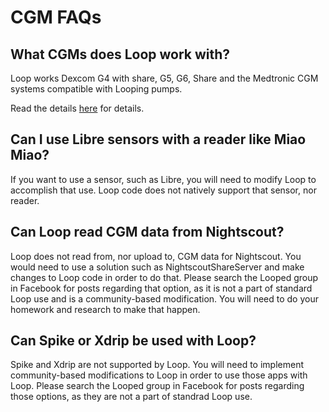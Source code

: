# CGM FAQs

## What CGMs does Loop work with?

Loop works Dexcom G4 with share, G5, G6, Share and the Medtronic CGM systems compatible with Looping pumps.

Read the details [here](https://loopkit.github.io/loopdocs/setup/requirements/cgm/) for details.

## Can I use Libre sensors with a reader like Miao Miao?

If you want to use a sensor, such as Libre, you will need to modify Loop to accomplish that use. Loop code does not natively support that sensor, nor reader. 

## Can Loop read CGM data from Nightscout?

Loop does not read from, nor upload to, CGM data for Nightscout. You would need to use a solution such as NightscoutShareServer and make changes to Loop code in order to do that. Please search the Looped group in Facebook for posts regarding that option, as it is not a part of standard Loop use and is a community-based modification. You will need to do your homework and research to make that happen.

## Can Spike or Xdrip be used with Loop?

Spike and Xdrip are not supported by Loop. You will need to implement community-based modifications to Loop in order to use those apps with Loop. Please search the Looped group in Facebook for posts regarding those options, as they are not a part of standrad Loop use.


